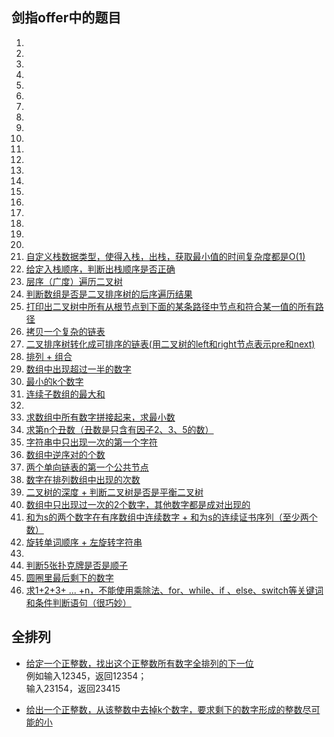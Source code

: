 ## 剑指offer中的题目
1. [](src/main/java/com/cao/Test.java)  
2. [](src/main/java/com/cao/Test.java)  
3. [](src/main/java/com/cao/Test.java)  
4. [](src/main/java/com/cao/Test.java)  
5. [](src/main/java/com/cao/Test.java)  
6. [](src/main/java/com/cao/Test.java)  
7. [](src/main/java/com/cao/Test.java)  
8. [](src/main/java/com/cao/Test.java)  
9. [](src/main/java/com/cao/Test.java)  
10. [](src/main/java/com/cao/Test.java)  
11. [](src/main/java/com/cao/Test.java)  
12. [](src/main/java/com/cao/Test.java)  
13. [](src/main/java/com/cao/Test.java)  
14. [](src/main/java/com/cao/Test.java)  
15. [](src/main/java/com/cao/Test.java)  
16. [](src/main/java/com/cao/Test.java)  
17. [](src/main/java/com/cao/Test.java)  
18. [](src/main/java/com/cao/Test.java)  
19. [](src/main/java/com/cao/Test.java)  
20. [](src/main/java/com/cao/Test.java)  
21. [自定义栈数据类型，使得入栈，出栈，获取最小值的时间复杂度都是O(1)](src/main/java/com/cao/Test21.java)  
22. [给定入栈顺序，判断出栈顺序是否正确](src/main/java/com/cao/Test22.java)  
23. [层序（广度）遍历二叉树](src/main/java/com/cao/Test23.java)  
24. [判断数组是否是二叉排序树的后序遍历结果](src/main/java/com/cao/Test24.java)  
25. [打印出二叉树中所有从根节点到下面的某条路径中节点和符合某一值的所有路径](src/main/java/com/cao/Test25.java)  
26. [拷贝一个复杂的链表](src/main/java/com/cao/Test26.java)  
27. [二叉排序树转化成可排序的链表(用二叉树的left和right节点表示pre和next)](src/main/java/com/cao/Test27.java)  
28. [排列 + 组合](src/main/java/com/cao/Test28.java)  
29. [数组中出现超过一半的数字](src/main/java/com/cao/Test29.java)  
30. [最小的k个数字](src/main/java/com/cao/Test30.java)  
31. [连续子数组的最大和](src/main/java/com/cao/Test31.java)  
32. [](src/main/java/com/cao/Test.java)  
33. [求数组中所有数字拼接起来，求最小数](src/main/java/com/cao/Test33.java)  
34. [求第n个丑数（丑数是只含有因子2、3、5的数）](src/main/java/com/cao/Test34.java)  
35. [字符串中只出现一次的第一个字符](src/main/java/com/cao/Test35.java)
36. [数组中逆序对的个数](src/main/java/com/cao/Test36.java)  
37. [两个单向链表的第一个公共节点](src/main/java/com/cao/Test37.java)  
38. [数字在排列数组中出现的次数](src/main/java/com/cao/Test38.java)  
39. [二叉树的深度 + 判断二叉树是否是平衡二叉树](src/main/java/com/cao/Test39.java)  
40. [数组中只出现过一次的2个数字，其他数字都是成对出现的](src/main/java/com/cao/Test40.java)  
41. [和为s的两个数字在有序数组中连续数字 + 和为s的连续证书序列（至少两个数）](src/main/java/com/cao/Test41.java)  
42. [旋转单词顺序 + 左旋转字符串](src/main/java/com/cao/Test42.java)  
43. [](src/main/java/com/cao/Test43.java)  
44. [判断5张扑克牌是否是顺子](src/main/java/com/cao/Test44.java)  
45. [圆圈里最后剩下的数字](src/main/java/com/cao/Test45.java)  
46. [求1+2+3+ ... +n，不能使用乘除法、for、while、if
、else、switch等关键词和条件判断语句（很巧妙）](src/main/java/com/cao/Test46.java)  


## 全排列  

+ [给定一个正整数，找出这个正整数所有数字全排列的下一位](src/main/java/com/arithmetic/NextMinPermutation.java)  
   例如输入12345，返回12354；  
   输入23154，返回23415

+ [给出一个正整数，从该整数中去掉k个数字，要求剩下的数字形成的整数尽可能的小](src/main/java/com/arithmetic/MinDateAfterRemoveK.java)

